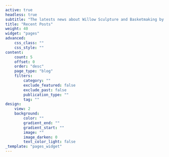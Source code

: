 ```yaml
---
active: true
headless: true
subtitle: "The latests news about Willow Sculpture and Basketmaking by Caroline Gregson, Willow Sculptor. [More posts...](/blog)"
title: "Recent Posts"
weight: 40
widget: "pages"
advanced:
    css_class: ""
    css_style: ""
content:
    count: 5
    offset: 0
    order: "desc"
    page_type: "blog"
    filters:
        category: ""
        exclude_featured: false
        exclude_past: false
        publication_type: ""
        tag: ""
design:
    view: 2
    background:
        color: ""
        gradient_end: ""
        gradient_start: ""
        image: ""
        image_darken: 0
        text_color_light: false
_template: "pages_widget"
---
```

